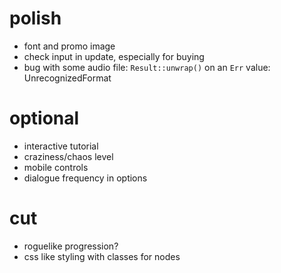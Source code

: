 # polish
- font and promo image
- check input in update, especially for buying
- bug with some audio file: `Result::unwrap()` on an `Err` value: UnrecognizedFormat

# optional
- interactive tutorial
- craziness/chaos level
- mobile controls
- dialogue frequency in options

# cut
- roguelike progression?
- css like styling with classes for nodes